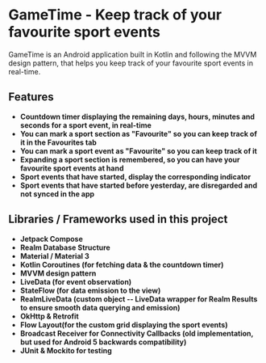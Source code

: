 # GameTime - Keep track of your favourite sport events

GameTime is an Android application built in Kotlin and following the MVVM design pattern, that helps you keep track of your favourite sport events in real-time. 

## Features
- **Countdown timer displaying the remaining days, hours, minutes and seconds for a sport event, in real-time**
- **You can mark a sport section as "Favourite" so you can keep track of it in the Favourites tab**
- **You can mark a sport event as "Favourite" so you can keep track of it**
- **Expanding a sport section is remembered, so you can have your favourite sport events at hand**
- **Sport events that have started, display the corresponding indicator**
- **Sport events that have started before yesterday, are disregarded and not synced in the app**

## Libraries / Frameworks used in this project

- **Jetpack Compose**
- **Realm Database Structure**
- **Material / Material 3**
- **Kotlin Coroutines (for fetching data & the countdown timer)**
- **MVVM design pattern**
- **LiveData (for event observation)**
- **StateFlow (for data emission to the view)**
- **RealmLiveData (custom object -- LiveData wrapper for Realm Results to ensure smooth data querying and emission)**
- **OkHttp & Retrofit**
- **Flow Layout(for the custom grid displaying the sport events)**
- **Broadcast Receiver for Connectivity Callbacks (old implementation, but used for Android 5 backwards compatibility)**
- **JUnit & Mockito for testing**

